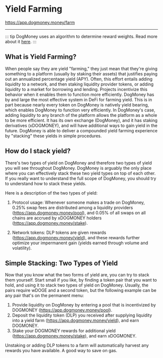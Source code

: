 # Yield Farming

<https://app.dogmoney.money/farm>

---

::: tip
DogMoney uses an algorithm to determine reward weights. Read more about it [here](/products/amm-exchange/farm-allocation-algorithm).
:::


## What is Yield Farming? 

When people say they are yield "farming," they just mean that they're giving something to a platform (usually by staking their assets) that justifies paying out an annualized percentage yield (APY). Often, this effort entails adding liquidity to a network, and then staking liquidity provider tokens, or adding liquidity to a market for borrowing and lending. Projects incentivize this behavior when it enables them to function more efficiently. DogMoney has by and large the most effective system in DeFi for farming yield. This is in part because nearly every token on DogMoney is natively yield bearing, which enables DogMoney to function very efficiently. In DogMoney's case, adding liquidity to any branch of the platform allows the platform as a whole to be more efficient. It has its own exchange (DogMoney), and it has staking derivatives (xDOGMONEY), and will have additional ways to gain yield in the future. DogMoney is able to deliver a compounded yield farming experience by "stacking" these yields in simple procedures.

## How do I stack yield?

There's two types of yield on DogMoney and therefore two types of yield you will see throughout DogMoney. DogMoney is arguably the only place where you can effectively stack these two yield types on top of each other. If you really want to understand the full scope of DogMoney, you should try to understand how to stack these yields. 

Here is a description of the two types of yield:

1. Protocol usage: Whenever someone makes a trade on DogMoney, 0.25% swap fees are distributed among a liquidity providers (<https://app.dogmoney.money/pool>), and 0.05% of all swaps on all chains are accrued by xDOGMONEY holders (<https://app.dogmoney.money/stake>).

2. Network tokens: DLP tokens are given rewards (<https://app.dogmoney.money/yield>), and these rewards further optimize your impermanent gain (yields earned through volume and volatility).

## Simple Stacking: Two Types of Yield
Now that you know what the two forms of yield are, you can try to stack them yourself. Start small if you like, by finding a token pair that you want to hold, and using it to stack two types of yield on DogMoney. Usually, the pairs require wDOGE and a second token, but the following example can be any pair that's on the permanent menu:

1. Provide liquidity on DogMoney by entering a pool that is incentivized by DOGMONEY (<https://app.dogmoney.money/pool>).
2. Deposit the liquidity token (DLP) you received after supplying liquidity into a yield farm (<https://app.dogmoney.money/yield>), and earn DOGMONEY.
3. Stake your DOGMONEY rewards for additional yield (<https://app.dogmoney.money/stake>), and earn xDOGMONEY.

Unstaking or adding DLP tokens to a farm will automatically harvest any rewards you have available. A good way to save on gas.
